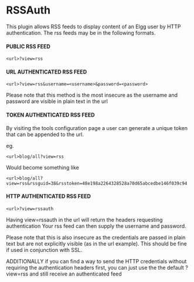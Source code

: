 # RSSAuth

This plugin allows RSS feeds to display content of an Elgg user by HTTP authentication.
The rss feeds may be in the following formats.


#### PUBLIC RSS FEED
```<url>?view=rss```



#### URL AUTHENTICATED RSS FEED
```<url>?view=rss&username=<username>&password=<password>```

Please note that this method is the most insecure as the
username and password are visible in plain text in the url


#### TOKEN AUTHENTICATED RSS FEED

By visiting the tools configuration page a user can generate a unique token that can be
appended to the url.

eg.

```<url>blog/all?view=rss```

Would become something like

```<url>blog/all?view=rss&rssguid=38&rsstoken=48e198a2264328528a70d65abcedbe146f039c94```


#### HTTP AUTHENTICATED RSS FEED
```<url>?view=rssauth```

Having view=rssauth in the url will return the headers requesting authentication
Your rss feed can then supply the username and password.

Please note that this is also insecure as the credentials are passed in plain text
but are not explicitly visible (as in the url example).  This should be fine if used
in conjunction with SSL.


ADDITIONALLY
if you can find a way to send the HTTP credentials without requiring the authentication headers
first, you can just use the the default <url>?view=rss and still receive an authenticated feed 